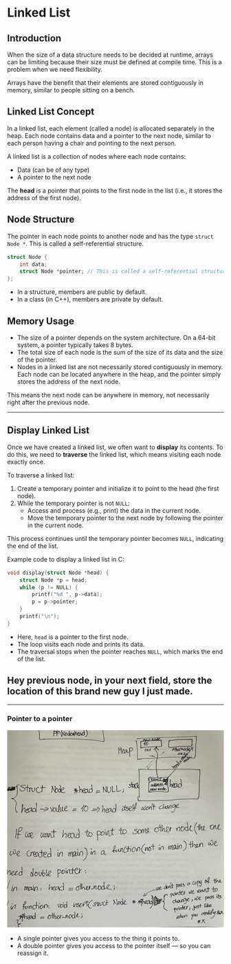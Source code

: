 # Linked List

## Introduction

When the size of a data structure needs to be decided at runtime, arrays can be limiting because their size must be defined at compile time. This is a problem when we need flexibility.

Arrays have the benefit that their elements are stored contiguously in memory, similar to people sitting on a bench.

## Linked List Concept

In a linked list, each element (called a node) is allocated separately in the heap. Each node contains data and a pointer to the next node, similar to each person having a chair and pointing to the next person.

A linked list is a collection of nodes where each node contains:
- Data (can be of any type)
- A pointer to the next node

The **head** is a pointer that points to the first node in the list (i.e., it stores the address of the first node).

## Node Structure

The pointer in each node points to another node and has the type `struct Node *`. This is called a self-referential structure.

```c
struct Node {
    int data;
    struct Node *pointer; // This is called a self-referential structure
};
```

- In a structure, members are public by default.
- In a class (in C++), members are private by default.

## Memory Usage

- The size of a pointer depends on the system architecture. On a 64-bit system, a pointer typically takes 8 bytes.
- The total size of each node is the sum of the size of its data and the size of the pointer.
- Nodes in a linked list are not necessarily stored contiguously in memory. Each node can be located anywhere in the heap, and the pointer simply stores the address of the next node.

This means the next node can be anywhere in memory, not necessarily right after the previous node.

--- 
## Display Linked List

Once we have created a linked list, we often want to **display** its contents. To do this, we need to **traverse** the linked list, which means visiting each node exactly once.

To traverse a linked list:
1. Create a temporary pointer and initialize it to point to the head (the first node).
2. While the temporary pointer is not `NULL`:
    - Access and process (e.g., print) the data in the current node.
    - Move the temporary pointer to the next node by following the pointer in the current node.

This process continues until the temporary pointer becomes `NULL`, indicating the end of the list.

Example code to display a linked list in C:

```c
void display(struct Node *head) {
    struct Node *p = head;
    while (p != NULL) {
        printf("%d ", p->data);
        p = p->pointer;
    }
    printf("\n");
}
```
- Here, `head` is a pointer to the first node.
- The loop visits each node and prints its data.
- The traversal stops when the pointer reaches `NULL`, which marks the end of the list.

## Hey previous node, in your next field, store the location of this brand new guy I just made.

---
### Pointer to a pointer

![alt text](DoublePointer.jpeg)

- A single pointer gives you access to the thing it points to.
- A double pointer gives you access to the pointer itself — so you can reassign it.


